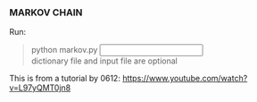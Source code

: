 ### MARKOV CHAIN

Run:   
> python markov.py <dictonary file> <input file>   
dictionary file and input file are optional


This is from a tutorial by 0612:
https://www.youtube.com/watch?v=L97yQMT0jn8